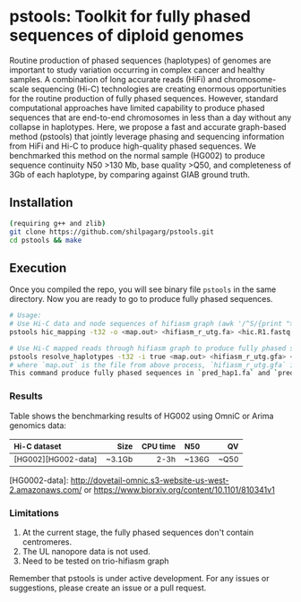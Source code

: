 # pstools: Toolkit for fully phased sequences of diploid genomes 

Routine production of phased sequences (haplotypes) of genomes are important to study variation occurring in complex cancer and healthy samples. A combination of long accurate reads (HiFi) and chromosome-scale sequencing (Hi-C) technologies are creating enormous opportunities for the routine production of fully phased sequences. However, standard computational approaches have limited capability to produce phased sequences that are end-to-end chromosomes in less than a day without any collapse in haplotypes. Here, we propose a fast and accurate graph-based method (pstools) that jointly leverage phasing and sequencing information from HiFi and Hi-C to produce high-quality phased sequences. We benchmarked this method on the normal sample (HG002) to produce sequence continuity N50 >130 Mb, base quality >Q50, and completeness of 3Gb of each haplotype, by comparing against GIAB ground truth. 

## Installation
```sh
(requiring g++ and zlib)
git clone https://github.com/shilpagarg/pstools.git
cd pstools && make
```

## Execution
Once you compiled the repo, you will see binary file `pstools` in the same directory.
Now you are ready to go to produce fully phased sequences.

```sh
# Usage: 
# Use Hi-C data and node sequences of hifiasm graph (awk '/^S/{print ">"$2;print $3}' hifiasm_r_utg.gfa > hifiasm_r_utg.fa)
pstools hic_mapping -t32 -o <map.out> <hifiasm_r_utg.fa> <hic.R1.fastq.gz> <hic.R2.fastq.gz>

# Use Hi-C mapped reads through hifiasm graph to produce fully phased sequences
pstools resolve_haplotypes -t32 -i true <map.out> <hifiasm_r_utg.gfa> <out>
# where `map.out` is the file from above process, `hifiasm_r_utg.gfa` is the hifiasm r_utg graph and `out` is the output directory name.
This command produce fully phased sequences in `pred_hap1.fa` and `pred_hap2.fa`.  
```

### Results
Table shows the benchmarking results of HG002 using OmniC or Arima genomics data: 

|<sub>Hi-C dataset<sub>|<sub>Size<sub>|<sub>CPU time<sub>|<sub> N50<sub>|<sub> QV<sub>|
|:---------------|-----:|--------------------:|:----------|-------:|
|<sub>[HG002][HG002-data]</sub>|<sub>~3.1Gb</sub> |<sub>2-3h</sub> |<sub>~136G</sub>|<sub>~Q50</sub>|


[HG0002-data]: http://dovetail-omnic.s3-website-us-west-2.amazonaws.com/ or https://www.biorxiv.org/content/10.1101/810341v1

### Limitations
1. At the current stage, the fully phased sequences don't contain centromeres.
2. The UL nanopore data is not used.
3. Need to be tested on trio-hifiasm graph
 
Remember that pstools is under active development. For any issues or suggestions, please create an issue or a pull request. 

